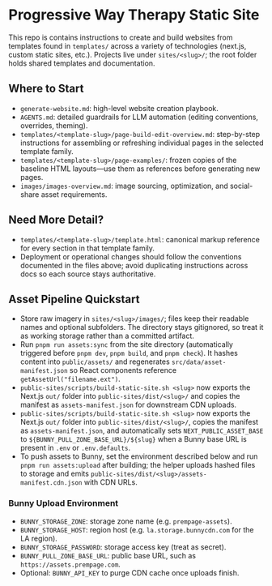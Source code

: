 # Progressive Way Therapy Static Site

This repo is contains instructions to create and build websites from templates found in `templates/` across a variety of technologies (next.js, custom static sites, etc.). Projects live under `sites/<slug>/`; the root folder holds shared templates and documentation.

## Where to Start

- `generate-website.md`: high-level website creation playbook.
- `AGENTS.md`: detailed guardrails for LLM automation (editing conventions, overrides, theming).
- `templates/<template-slug>/page-build-edit-overview.md`: step-by-step instructions for assembling or refreshing individual pages in the selected template family.
- `templates/<template-slug>/page-examples/`: frozen copies of the baseline HTML layouts—use them as references before generating new pages.
- `images/images-overview.md`: image sourcing, optimization, and social-share asset requirements.

## Need More Detail?

- `templates/<template-slug>/template.html`: canonical markup reference for every section in that template family.
- Deployment or operational changes should follow the conventions documented in the files above; avoid duplicating instructions across docs so each source stays authoritative.

## Asset Pipeline Quickstart
- Store raw imagery in `sites/<slug>/images/`; files keep their readable names and optional subfolders. The directory stays gitignored, so treat it as working storage rather than a committed artifact.
- Run `pnpm run assets:sync` from the site directory (automatically triggered before `pnpm dev`, `pnpm build`, and `pnpm check`). It hashes content into `public/assets/` and regenerates `src/data/asset-manifest.json` so React components reference `getAssetUrl("filename.ext")`.
- `public-sites/scripts/build-static-site.sh <slug>` now exports the Next.js `out/` folder into `public-sites/dist/<slug>/` and copies the manifest as `assets-manifest.json` for downstream CDN uploads.
- `public-sites/scripts/build-static-site.sh <slug>` now exports the Next.js `out/` folder into `public-sites/dist/<slug>/`, copies the manifest as `assets-manifest.json`, and automatically sets `NEXT_PUBLIC_ASSET_BASE` to `${BUNNY_PULL_ZONE_BASE_URL}/${slug}` when a Bunny base URL is present in `.env` or `.env.defaults`.
- To push assets to Bunny, set the environment described below and run `pnpm run assets:upload` after building; the helper uploads hashed files to storage and emits `public-sites/dist/<slug>/assets-manifest.cdn.json` with CDN URLs.

### Bunny Upload Environment
- `BUNNY_STORAGE_ZONE`: storage zone name (e.g. `prempage-assets`).
- `BUNNY_STORAGE_HOST`: region host (e.g. `la.storage.bunnycdn.com` for the LA region).
- `BUNNY_STORAGE_PASSWORD`: storage access key (treat as secret).
- `BUNNY_PULL_ZONE_BASE_URL`: public base URL, such as `https://assets.prempage.com`.
- Optional: `BUNNY_API_KEY` to purge CDN cache once uploads finish.
